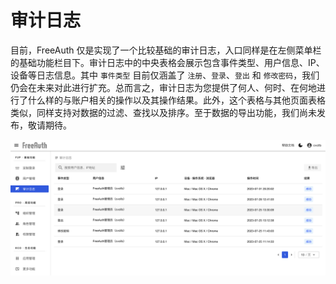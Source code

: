 # 审计日志

目前，FreeAuth 仅是实现了一个比较基础的审计日志，入口同样是在左侧菜单栏的基础功能栏目下。审计日志中的中央表格会展示包含事件类型、用户信息、IP、设备等日志信息。其中 `事件类型` 目前仅涵盖了 `注册`、`登录`、`登出` 和 `修改密码`，我们仍会在未来对此进行扩充。总而言之，审计日志为您提供了何人、何时、在何地进行了什么样的与账户相关的操作以及其操作结果。此外，这个表格与其他页面表格类似，同样支持对数据的过滤、查找以及排序。至于数据的导出功能，我们尚未发布，敬请期待。

![FreeAuth Audit Log](/assets/manual/audit-log.png)
